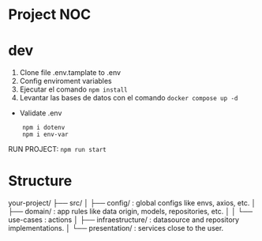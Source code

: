 # Project NOC

# dev
1. Clone file .env.tamplate to .env
2. Config enviroment variables
3. Ejecutar el comando ```npm install```
4. Levantar las bases de datos con el comando ```docker compose up -d```

* Validate .env
```
    npm i dotenv
    npm i env-var
```

RUN PROJECT: `npm run start`

# Structure
your-project/
├── src/
│   ├── config/ : global configs like envs, axios, etc. 
│   ├── domain/ : app rules like data origin, models, repositories, etc.
│   │   └── use-cases : actions
│   ├── infraestructure/ : datasource and repository implementations.
│   └── presentation/ : services close to the user.
